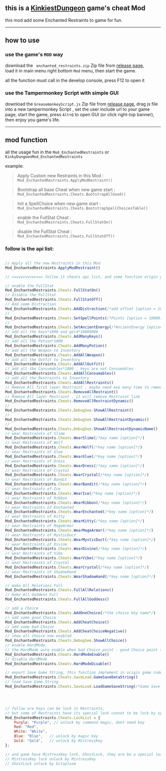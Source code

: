 ## this is a [KinkiestDungeon](https://github.com/Ada18980/KinkiestDungeon) game's cheat Mod

this mod add some Enchanted Restraints to game for fun.


---
## how to use

### use the game's `MOD` way

download the ` enchanted_restraints.zip` Zip file from [release page](https://github.com/Lyoko-Jeremie/KinkiestDungeon_Mod_enchanted_restraints/releases),  
load it in main menu right bottom `Mod` menu, then start the game.

all the function must call in the develop console, press F12 to open it

### use the Tampermonkey Script with simple GUI

download the `GreasemonkeyScript.js` Zip file from [release page](https://github.com/Lyoko-Jeremie/KinkiestDungeon_Mod_enchanted_restraints/releases),
drag js file into a new tampermonkey Script , set the user include url to your game page,
start the game, press `Alt+Q` to open GUI (or click right-top banner), then enjoy you game's life.



---
## mod function

all the usage fun in the `Mod_EnchantedRestraints` or `KinkyDungeonMod_EnchantedRestraints`

example: 

> Apply Custom new Restraints in this Mod : `Mod_EnchantedRestraints.ApplyModRestraint()`

> Bootstrap all base Cheat when new game start : `Mod_EnchantedRestraints.Cheats.BootstrapAllGood()`

> Init a SpellChoice when new game start : `Mod_EnchantedRestraints.Cheats.BootstrapSpellChoicesTable()`

> enable the FullStat Cheat : `Mod_EnchantedRestraints.Cheats.FullStatOn()`

> disable the FullStat Cheat : `Mod_EnchantedRestraints.Cheats.FullStatOff()`

### follow is the api list:

```js

// Apply all the new Restraints in this Mod
Mod_EnchantedRestraints.ApplyModRestraint()

// ===vvvvvvvv=== follow it cheats api list, and some function origin game not export ===vvvvvvvv===

// enable the FullStat
Mod_EnchantedRestraints.Cheats.FullStatOn()
// disable the FullStat
Mod_EnchantedRestraints.Cheats.FullStatOff()
// Add some Distraction
Mod_EnchantedRestraints.Cheats.AddDistraction(/*add offset [option = 10]*/)
//
Mod_EnchantedRestraints.Cheats.SetSpellPoints(/*Points [option = 10000]*/)
//
Mod_EnchantedRestraints.Cheats.SetAncientEnergy(/*AncientEnergy [option , 0.0~1.0]*/)
// add all the keys*1000 and gold*10000000
Mod_EnchantedRestraints.Cheats.AddManyKeys()
// add all the Potion*1000
Mod_EnchantedRestraints.Cheats.AddManyPotion()
// add all the Weapon to Inventory
Mod_EnchantedRestraints.Cheats.AddAllWeapon()
// add all the Outfit to Inventory
Mod_EnchantedRestraints.Cheats.AddAllOutfit()
// add all the Consumables*1000 , keys are not Consumables
Mod_EnchantedRestraints.Cheats.AddAllConsumables()
// add all the Restraints to Inventory
Mod_EnchantedRestraints.Cheats.AddAllRestraints()
// Remove All first layer Restraint , maybe need exe many time to remove all Restraint
Mod_EnchantedRestraints.Cheats.RemoveAllRestraint()
// Remove All layer Restraint , it will remove Restraint link
Mod_EnchantedRestraints.Cheats.RemoveAllRestraintDynamic()
//
Mod_EnchantedRestraints.Cheats.DebugSee.ShowAllRestraint()
//
Mod_EnchantedRestraints.Cheats.DebugSee.ShowAllRestraintDynamic()
//
Mod_EnchantedRestraints.Cheats.DebugSee.ShowAllRestraintDynamicName()
// wear Restraints of Slime
Mod_EnchantedRestraints.Cheats.WearSlime(/*key name [option]*/)
// wear Restraints of Wolf
Mod_EnchantedRestraints.Cheats.WearWolf(/*key name [option]*/)
// wear Restraints of Glue
Mod_EnchantedRestraints.Cheats.WearGlue(/*key name [option]*/)
// wear Restraints of Dress
Mod_EnchantedRestraints.Cheats.WearDress(/*key name [option]*/)
// wear Restraints of Crystal
Mod_EnchantedRestraints.Cheats.WearCrystal(/*key name [option]*/)
// wear Restraints of Bandit
Mod_EnchantedRestraints.Cheats.WearBandit(/*key name [option]*/)
// wear Restraints of Ice
Mod_EnchantedRestraints.Cheats.WearIce(/*key name [option]*/)
// wear Restraints of Ribbon
Mod_EnchantedRestraints.Cheats.WearRibbon(/*key name [option]*/)
// wear Restraints of Enchanted
Mod_EnchantedRestraints.Cheats.WearEnchanted(/*key name [option]*/)
// wear Restraints of Kitty
Mod_EnchantedRestraints.Cheats.WearKitty(/*key name [option]*/)
// wear Restraints of MageArmor
Mod_EnchantedRestraints.Cheats.WearMageArmor(/*key name [option]*/)
// wear Restraints of MysticDuct
Mod_EnchantedRestraints.Cheats.WearMysticDuct(/*key name [option]*/)
// wear Restraints of Divine
Mod_EnchantedRestraints.Cheats.WearDivine(/*key name [option]*/)
// wear Restraints of Vibe
Mod_EnchantedRestraints.Cheats.WearVibe(/*key name [option]*/)
// wear Restraints of Crystal
Mod_EnchantedRestraints.Cheats.WearCrystal(/*key name [option]*/)
// wear Restraints of ShadowHand
Mod_EnchantedRestraints.Cheats.WearShadowHand(/*key name [option]*/)

// make All Relations Full
Mod_EnchantedRestraints.Cheats.FullAllRelations()
// make All Goddess Full
Mod_EnchantedRestraints.Cheats.FullAllGoddess()

// add a Choice
Mod_EnchantedRestraints.Cheats.AddOneChoice(/*the choice key name*/)
// add some good Choice
Mod_EnchantedRestraints.Cheats.AddCheatChoice()
// add some bad Choice
Mod_EnchantedRestraints.Cheats.AddCheatChoiceNegative()
// show all Choice now enabled
Mod_EnchantedRestraints.Cheats.DebugSee.ShowAllChoice()
// enable HardMode, 
// the HardMode auto enable when bad Choice point - good Choice point > 10 in origin game
Mod_EnchantedRestraints.Cheats.HardModeEnable()
// disable HardMode
Mod_EnchantedRestraints.Cheats.HardModeDisable()

// export Save Game String, this function implement in origin game code but not have a GUI
Mod_EnchantedRestraints.Cheats.SaveLoad.GameSaveDataString()
// load Save Game String
Mod_EnchantedRestraints.Cheats.SaveLoad.LoadGameSaveString(/*Game Save String from GameSaveDataString()*/)




```

```js

// follow are keys can be lock in Restraints,
// but some of Restraints have its special lock cannot to be lock by special key
Mod_EnchantedRestraints.Cheats.LockList = {
    Purple: "Purple", // unlock by command magic, dont need key
    Red: "Red",
    White: "White",
    Blue: "Blue",   // unlock by magic key
    Gold: "Gold",   // unlock by MistressKey
};

// and game have MistressKey lock, GhostLock, they are be a special lock set in  Restraints config
// MistressKey lock unlock by MistressKey
// GhostLock unlock by Ectoplasm

```
